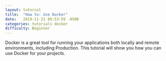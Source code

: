 ```yaml
---
layout: tutorial
title:  "How to: Use Docker"
date:   2019-11-21 09:53:59 -0500
categories: tutorials docker
difficulty: Beginner
---
```

Docker is a great tool for running
your applications both locally and
remote environments, including
Production. This tutorial will show
you how you can use Docker for your
projects.
